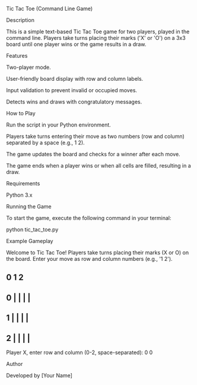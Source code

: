 Tic Tac Toe (Command Line Game)

Description

This is a simple text-based Tic Tac Toe game for two players, played in the command line. Players take turns placing their marks ('X' or 'O') on a 3x3 board until one player wins or the game results in a draw.

Features

Two-player mode.

User-friendly board display with row and column labels.

Input validation to prevent invalid or occupied moves.

Detects wins and draws with congratulatory messages.

How to Play

Run the script in your Python environment.

Players take turns entering their move as two numbers (row and column) separated by a space (e.g., 1 2).

The game updates the board and checks for a winner after each move.

The game ends when a player wins or when all cells are filled, resulting in a draw.

Requirements

Python 3.x

Running the Game

To start the game, execute the following command in your terminal:

python tic_tac_toe.py

Example Gameplay

Welcome to Tic Tac Toe!
Players take turns placing their marks (X or O) on the board.
Enter your move as row and column numbers (e.g., '1 2').

   0   1   2
  -----------
0 |   |   |   |
  -----------
1 |   |   |   |
  -----------
2 |   |   |   |
  -----------
Player X, enter row and column (0-2, space-separated): 0 0

Author

Developed by [Your Name]
